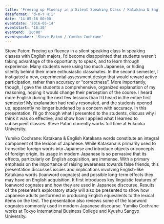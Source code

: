 ```yaml
---
title: 'Freeing up Fluency in a Silent Speaking Class / Katakana & English'
dateformat: 'd-m-Y H:i'
date: '14-05-16 00:00'
eventdate: '2016-05-14'
eventstart: '18:30'
eventend: '20:00'
eventspeaker: 'Steve Paton / Yumiko Cochrane'
---
```


Steve Paton: Freeing up fluency in a silent speaking class
In speaking classes with English majors, I’d become disappointed that students weren’t taking advantage of the opportunity to speak, and to learn through experience. Many students were using too much Japanese, or hiding silently behind their more enthusiastic classmates.
In the second semester, I instigated a new, experimental assessment design that would reward active participation, rather than accuracy or “correctness”. More importantly, though, I gave the students a comprehensive, organized explanation of my reasoning, hoping it would change their perception of the course.
I heard more English during the next few lessons than I’d heard in the entire first semester! My explanation had really resonated, and the students opened up, apparently no longer burdened by a concern with accuracy.
In this presentation, I’ll go through what I presented to the students, discuss why I think it was so effective, and show how I applied what I learned to subsequent classes.
Steve Paton currently works full time at Fukuoka University.

Yumiko Cochrane: Katakana & English
Katakana words constitute an integral component of the lexicon of  Japanese. While Katakana is primarily used to transcribe foreign words  into Japanese and introduce objects or concepts of foreign origin, its usage  in modern Japanese is so pervasive that its effects, particularly on English  acquisition, are immense.  With a primary emphasis on the importance of raising awareness towards  false friends, this presentation discusses issues and implications involving  English-like Katakana words (loanword cognates) and possible long-term  effects they may have on English acquisition. It first introduces key  linguistic features of loanword cognates and how they are used in  Japanese discourse. Results of the presenter’s exploratory study will also  be presented to show how Japanese adults performed in producing  English equivalents to the lexical items on the test. The presentation also  reviews some of the loanword cognates commonly used in modern Japanese discourse.
Yumiko Cochrane works at Tokyo International Business College and Kyushu Sangyo University.

